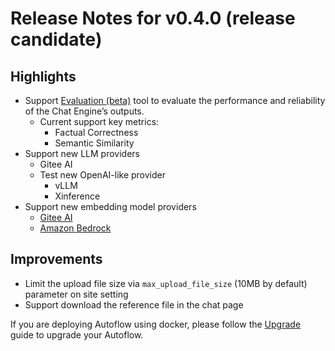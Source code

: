 # Release Notes for v0.4.0 (release candidate)

## Highlights

- Support [Evaluation (beta)](../evaluation.mdx) tool to evaluate the performance and reliability of the Chat Engine’s outputs.
  - Current support key metrics:
    - Factual Correctness
    - Semantic Similarity
- Support new LLM providers
  - Gitee AI
  - Test new OpenAI-like provider
    - vLLM
    - Xinference
- Support new embedding model providers
  - [Gitee AI](../embedding-model.mdx#gitee-ai)
  - [Amazon Bedrock](../embedding-model.mdx#amazon-bedrock)

## Improvements

- Limit the upload file size via `max_upload_file_size` (10MB by default) parameter on site setting
- Support download the reference file in the chat page

If you are deploying Autoflow using docker, please follow the [Upgrade](../deploy-with-docker.mdx#upgrade) guide to upgrade your Autoflow.

